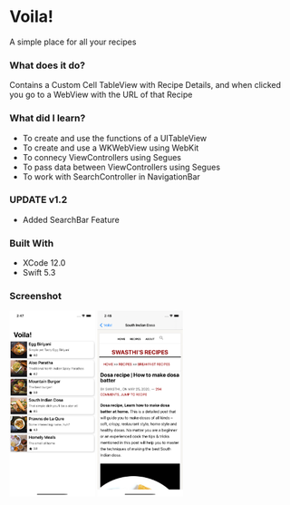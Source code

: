 # Voila!
A simple place for all your recipes

### What does it do?
Contains a Custom Cell TableView with Recipe Details, and when clicked you go to a WebView with the URL of that Recipe

### What did I learn?

* To create and use the functions of a UITableView
* To create and use a WKWebView using WebKit
* To connecy ViewControllers using Segues
* To pass data between ViewControllers using Segues
* To work with SearchController in NavigationBar

### UPDATE v1.2
* Added SearchBar Feature

### Built With

* XCode 12.0
* Swift 5.3

### Screenshot
<p float="left">
  <img src="https://github.com/alokme123/Voila-/raw/main/assets/screen1.png" width="30%">
  <img src="https://github.com/alokme123/Voila-/raw/main/assets/screen2.png" width="30%">
</p>
